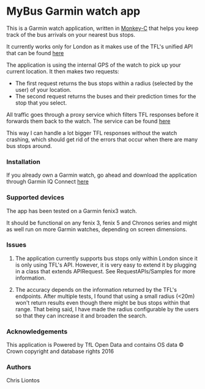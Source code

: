 # MyBus Garmin watch app
This is a Garmin watch application, written in [Monkey-C](https://developer.garmin.com/connect-iq/monkey-c/) that helps you keep track of the bus arrivals on your nearest bus stops.

It currently works only for London as it makes use of the TFL's unified API that can be found [here](https://api.tfl.gov.uk/)

The application is using the internal GPS of the watch to pick up your current location. It then makes two requests:
* The first request returns the bus stops within a radius (selected by the user) of your location.
* The second request returns the buses and their prediction times for the stop that you select.

All traffic goes through a proxy service which filters TFL responses before it forwards them back to the watch. The service can be found [here](https://github.com/chris220688/myBus-web-service)

This way I can handle a lot bigger TFL responses without the watch crashing, which should get rid of the errors that occur when there are many bus stops around.

### Installation

If you already own a Garmin watch, go ahead and download the application through Garmin IQ Connect [here](https://apps.garmin.com/en-US/apps/32c1e832-9bab-4ce3-9461-fb61d8d546a8)

### Supported devices

The app has been tested on a Garmin fenix3 watch.

It should be functional on any fenix 3, fenix 5 and Chronos series and might as well run on more Garmin watches, depending on screen dimensions.

### Issues

1. The application currently supports bus stops only within London since it is only using TFL's API. However, it is very easy to extend it by plugging in a class that extends APIRequest. See RequestAPIs/Samples for more information.

2. The accuracy depends on the information returned by the TFL's endpoints. After multiple tests, I found that using a small radius (<20m) won't return results even though there might be bus stops within that range. That being said, I have made the radius configurable by the users so that they can increase it and broaden the search.

### Acknowledgements

This application is Powered by TfL Open Data and contains OS data © Crown copyright and database rights 2016

### Authors

Chris Liontos
